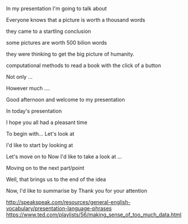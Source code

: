 

In my presentation I'm going to talk about 

Everyone knows that a picture is worth a thousand words

they came to a startling conclusion

some pictures are worth 500 bilion words

they were thinking to get the big picture of humanity. 

computational methods to read a book with the click of a button

Not only ...

However much ....



Good afternoon and welcome to my presentation

In today's presentation

I hope you all had a pleasant time


To begin with...
Let's look at

I'd like to start by looking at

Let's move on to
Now I'd like to take a look at ...

Moving on to the next part/point


Well, that brings us to the end of the idea

Now, I'd like to summarise by 
Thank you for your attention

http://speakspeak.com/resources/general-english-vocabulary/presentation-language-phrases
https://www.ted.com/playlists/56/making_sense_of_too_much_data.html
